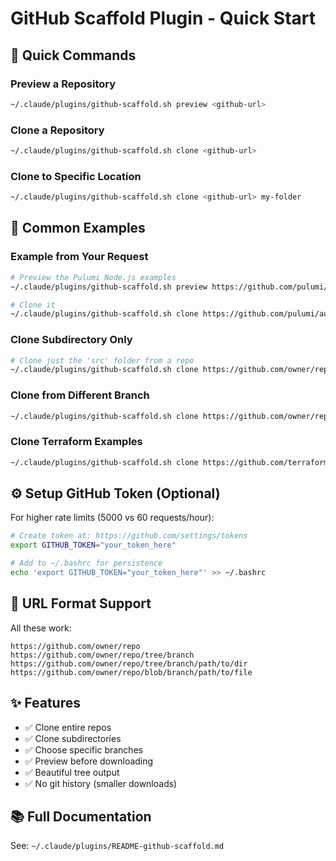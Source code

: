 # GitHub Scaffold Plugin - Quick Start

## 🚀 Quick Commands

### Preview a Repository
```bash
~/.claude/plugins/github-scaffold.sh preview <github-url>
```

### Clone a Repository
```bash
~/.claude/plugins/github-scaffold.sh clone <github-url>
```

### Clone to Specific Location
```bash
~/.claude/plugins/github-scaffold.sh clone <github-url> my-folder
```

## 📝 Common Examples

### Example from Your Request
```bash
# Preview the Pulumi Node.js examples
~/.claude/plugins/github-scaffold.sh preview https://github.com/pulumi/automation-api-examples/tree/main/nodejs

# Clone it
~/.claude/plugins/github-scaffold.sh clone https://github.com/pulumi/automation-api-examples/tree/main/nodejs
```

### Clone Subdirectory Only
```bash
# Clone just the 'src' folder from a repo
~/.claude/plugins/github-scaffold.sh clone https://github.com/owner/repo/tree/main/src
```

### Clone from Different Branch
```bash
~/.claude/plugins/github-scaffold.sh clone https://github.com/owner/repo/tree/develop
```

### Clone Terraform Examples
```bash
~/.claude/plugins/github-scaffold.sh clone https://github.com/terraform-aws-modules/terraform-aws-vpc/tree/master/examples
```

## ⚙️ Setup GitHub Token (Optional)

For higher rate limits (5000 vs 60 requests/hour):

```bash
# Create token at: https://github.com/settings/tokens
export GITHUB_TOKEN="your_token_here"

# Add to ~/.bashrc for persistence
echo 'export GITHUB_TOKEN="your_token_here"' >> ~/.bashrc
```

## 🎯 URL Format Support

All these work:
```
https://github.com/owner/repo
https://github.com/owner/repo/tree/branch
https://github.com/owner/repo/tree/branch/path/to/dir
https://github.com/owner/repo/blob/branch/path/to/file
```

## ✨ Features

- ✅ Clone entire repos
- ✅ Clone subdirectories
- ✅ Choose specific branches
- ✅ Preview before downloading
- ✅ Beautiful tree output
- ✅ No git history (smaller downloads)

## 📚 Full Documentation

See: `~/.claude/plugins/README-github-scaffold.md`
